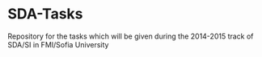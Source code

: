 SDA-Tasks
=========

Repository for the tasks which will be given during the 2014-2015 track of SDA/SI in FMI/Sofia University
